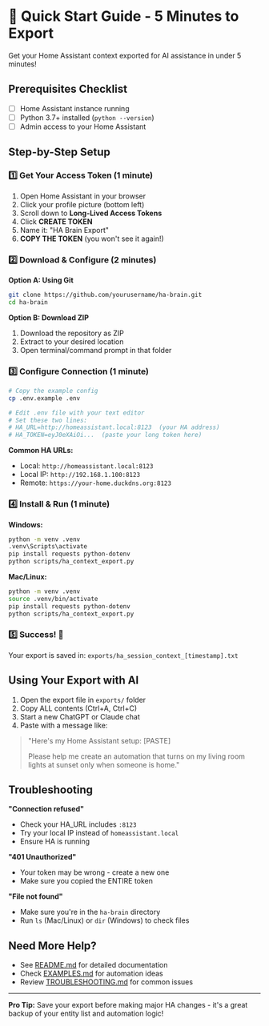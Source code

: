 # 🚀 Quick Start Guide - 5 Minutes to Export

Get your Home Assistant context exported for AI assistance in under 5 minutes!

## Prerequisites Checklist
- [ ] Home Assistant instance running
- [ ] Python 3.7+ installed (`python --version`)
- [ ] Admin access to your Home Assistant

## Step-by-Step Setup

### 1️⃣ Get Your Access Token (1 minute)
1. Open Home Assistant in your browser
2. Click your profile picture (bottom left)
3. Scroll down to **Long-Lived Access Tokens**
4. Click **CREATE TOKEN**
5. Name it: "HA Brain Export"
6. **COPY THE TOKEN** (you won't see it again!)

### 2️⃣ Download & Configure (2 minutes)

**Option A: Using Git**
```bash
git clone https://github.com/yourusername/ha-brain.git
cd ha-brain
```

**Option B: Download ZIP**
1. Download the repository as ZIP
2. Extract to your desired location
3. Open terminal/command prompt in that folder

### 3️⃣ Configure Connection (1 minute)
```bash
# Copy the example config
cp .env.example .env

# Edit .env file with your text editor
# Set these two lines:
# HA_URL=http://homeassistant.local:8123  (your HA address)
# HA_TOKEN=eyJ0eXAiOi...  (paste your long token here)
```

**Common HA URLs:**
- Local: `http://homeassistant.local:8123`
- Local IP: `http://192.168.1.100:8123` 
- Remote: `https://your-home.duckdns.org:8123`

### 4️⃣ Install & Run (1 minute)

**Windows:**
```bash
python -m venv .venv
.venv\Scripts\activate
pip install requests python-dotenv
python scripts/ha_context_export.py
```

**Mac/Linux:**
```bash
python -m venv .venv
source .venv/bin/activate
pip install requests python-dotenv
python scripts/ha_context_export.py
```

### 5️⃣ Success! 🎉

Your export is saved in: `exports/ha_session_context_[timestamp].txt`

## Using Your Export with AI

1. Open the export file in `exports/` folder
2. Copy ALL contents (Ctrl+A, Ctrl+C)
3. Start a new ChatGPT or Claude chat
4. Paste with a message like:

> "Here's my Home Assistant setup: [PASTE]
> 
> Please help me create an automation that turns on my living room lights at sunset only when someone is home."

## Troubleshooting

**"Connection refused"**
- Check your HA_URL includes `:8123`
- Try your local IP instead of `homeassistant.local`
- Ensure HA is running

**"401 Unauthorized"**
- Your token may be wrong - create a new one
- Make sure you copied the ENTIRE token

**"File not found"**
- Make sure you're in the `ha-brain` directory
- Run `ls` (Mac/Linux) or `dir` (Windows) to check files

## Need More Help?

- See [README.md](README.md) for detailed documentation
- Check [EXAMPLES.md](EXAMPLES.md) for automation ideas
- Review [TROUBLESHOOTING.md](TROUBLESHOOTING.md) for common issues

---

**Pro Tip:** Save your export before making major HA changes - it's a great backup of your entity list and automation logic!